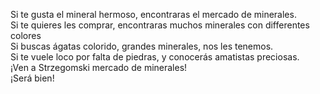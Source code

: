 Si te gusta el mineral hermoso, encontraras el mercado de minerales.  
Si te quieres les comprar, encontraras muchos minerales con differentes colores  
Si buscas ágatas colorido, grandes minerales, nos les tenemos.  
Si te vuele loco por falta de piedras, y conocerás amatistas preciosas.  
¡Ven a Strzegomski mercado de minerales!  
¡Será bien!  